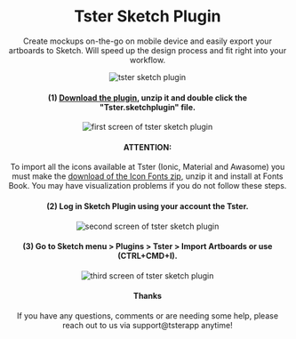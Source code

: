 <h1 align="center">Tster Sketch Plugin</h1>

<p align="center">Create mockups on-the-go on mobile device and easily export your artboards to Sketch. Will speed up the design process and fit right into your workflow.</p>

<p align="center">
  <img align="center" src="http://i.imgur.com/YuEnruz.png" alt="tster sketch plugin">
</p>

<h4 align="center" >(1) <a href="https://github.com/tsterapp/tster-sketch/archive/master.zip" target="_blank">Download the plugin</a>, unzip it and double click the "Tster.sketchplugin" file.</h4>

<p align="center">
  <img align="center" src="http://i.imgur.com/12N0GeP.png" alt="first screen of tster sketch plugin">
</p>

<h4 align="center" >ATTENTION:</h4>

<p align="center">To import all the icons available at Tster (Ionic, Material and Awasome) you must make the <a href="https://github.com/tsterapp/tster-sketch/archive/master.zip" target="_blank">download of the Icon Fonts zip</a>, unzip it and install at Fonts Book. You may have visualization problems if you do not follow these steps.</p>

<h4 align="center">(2) Log in Sketch Plugin using your account the Tster.</h4>

<p align="center">
  <img align="center" src="http://i.imgur.com/hK08NKy.png" alt="second screen of tster sketch plugin">
</p>

<h4 align="center">(3) Go to Sketch menu > Plugins > Tster > Import Artboards or use (CTRL+CMD+I).</h4>

<p align="center">
  <img align="center" src="http://i.imgur.com/sRb1MSt.png" alt="third screen of tster sketch plugin">
</p>

<h4 align="center">Thanks</h4>

<p align="center">
  If you have any questions, comments or are needing some help, please reach out to us via support@tsterapp anytime!
</p>